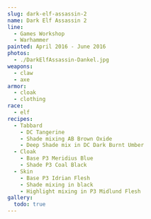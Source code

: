 ```yaml
---
slug: dark-elf-assassin-2
name: Dark Elf Assassin 2
line:
  - Games Workshop
  - Warhammer
painted: April 2016 - June 2016
photos:
  - ./DarkElfAssassin-Dankel.jpg
weapons:
  - claw
  - axe
armor:
  - cloak
  - clothing
race:
  - elf
recipes:
  - Tabbard
    - DC Tangerine
    - Shade mixing AB Brown Oxide
    - Deep Shade mix in DC Dark Burnt Umber
  - Cloak
    - Base P3 Meridius Blue
    - Shade P3 Coal Black
  - Skin
    - Base P3 Idrian Flesh
    - Shade mixing in black
    - Highlight mixing in P3 Midlund Flesh
gallery:
  todo: true
---
```

